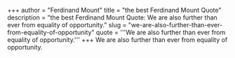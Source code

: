 +++
author = "Ferdinand Mount"
title = "the best Ferdinand Mount Quote"
description = "the best Ferdinand Mount Quote: We are also further than ever from equality of opportunity."
slug = "we-are-also-further-than-ever-from-equality-of-opportunity"
quote = '''We are also further than ever from equality of opportunity.'''
+++
We are also further than ever from equality of opportunity.
